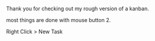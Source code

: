 Thank you for checking out my rough version of a kanban. 

most things are done with mouse button 2.  

Right Click  >  New Task   
